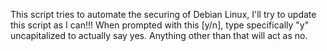 This script tries to automate the securing of Debian Linux, I'll try to update this script as I can!!!
When prompted with this [y/n], type specifically "y" uncapitalized to actually say yes. Anything other than that will act as no. 
